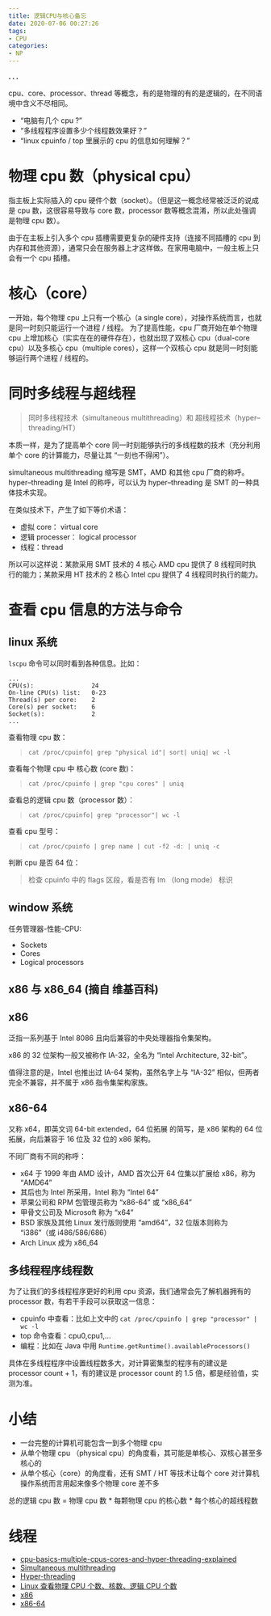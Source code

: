```yaml
---
title: 逻辑CPU与核心备忘
date: 2020-07-06 00:27:26
tags:
- CPU
categories:
- NP
---
```



**. . .**<!-- more -->


cpu、core、processor、thread 等概念，有的是物理的有的是逻辑的，在不同语境中含义不尽相同。

*   “电脑有几个 cpu ?”
*   “多线程程序设置多少个线程数效果好？”
*   “linux cpuinfo / top 里展示的 cpu 的信息如何理解？”

# 物理 cpu 数（physical cpu）

指主板上实际插入的 cpu 硬件个数（socket）。（但是这一概念经常被泛泛的说成是 cpu 数，这很容易导致与 core 数，processor 数等概念混淆，所以此处强调是物理 cpu 数）。

由于在主板上引入多个 cpu 插槽需要更复杂的硬件支持（连接不同插槽的 cpu 到内存和其他资源），通常只会在服务器上才这样做。在家用电脑中，一般主板上只会有一个 cpu 插槽。

# 核心（core）

一开始，每个物理 cpu 上只有一个核心（a single core），对操作系统而言，也就是同一时刻只能运行一个进程 / 线程。 为了提高性能，cpu 厂商开始在单个物理 cpu 上增加核心（实实在在的硬件存在），也就出现了双核心 cpu（dual-core cpu）以及多核心 cpu（multiple cores），这样一个双核心 cpu 就是同一时刻能够运行两个进程 / 线程的。

# 同时多线程与超线程

> 同时多线程技术（simultaneous multithreading）和 超线程技术（hyper–threading/HT）

本质一样，是为了提高单个 core 同一时刻能够执行的多线程数的技术（充分利用单个 core 的计算能力，尽量让其 “一刻也不得闲”）。

simultaneous multithreading 缩写是 SMT，AMD 和其他 cpu 厂商的称呼。 hyper–threading 是 Intel 的称呼，可以认为 hyper–threading 是 SMT 的一种具体技术实现。

在类似技术下，产生了如下等价术语：

*   虚拟 core： virtual core
*   逻辑 processer： logical processor
*   线程：thread

所以可以这样说：某款采用 SMT 技术的 4 核心 AMD cpu 提供了 8 线程同时执行的能力；某款采用 HT 技术的 2 核心 Intel cpu 提供了 4 线程同时执行的能力。

# 查看 cpu 信息的方法与命令

## linux 系统

`lscpu` 命令可以同时看到各种信息。比如：

```
...
CPU(s):                24
On-line CPU(s) list:   0-23
Thread(s) per core:    2
Core(s) per socket:    6
Socket(s):             2
...
```


查看物理 cpu 数：

> `cat /proc/cpuinfo| grep "physical id"| sort| uniq| wc -l`  

查看每个物理 cpu 中 核心数 (core 数)：

> `cat /proc/cpuinfo | grep "cpu cores" | uniq`  

查看总的逻辑 cpu 数（processor 数）：

> `cat /proc/cpuinfo| grep "processor"| wc -l`  

查看 cpu 型号：

> `cat /proc/cpuinfo | grep name | cut -f2 -d: | uniq -c`  

判断 cpu 是否 64 位：

> 检查 cpuinfo 中的 flags 区段，看是否有 lm （long mode） 标识  


## window 系统

任务管理器-性能-CPU:
- Sockets
- Cores
- Logical processors


## x86 与 x86_64 (摘自 维基百科)

## x86

泛指一系列基于 Intel 8086 且向后兼容的中央处理器指令集架构。

x86 的 32 位架构一般又被称作 IA-32，全名为 “Intel Architecture, 32-bit”。

值得注意的是，Intel 也推出过 IA-64 架构，虽然名字上与 “IA-32” 相似，但两者完全不兼容，并不属于 x86 指令集架构家族。

## x86-64

又称 x64，即英文词 64-bit extended，64 位拓展 的简写，是 x86 架构的 64 位拓展，向后兼容于 16 位及 32 位的 x86 架构。

不同厂商有不同的称呼：

*   x64 于 1999 年由 AMD 设计，AMD 首次公开 64 位集以扩展给 x86，称为 “AMD64”
*   其后也为 Intel 所采用，Intel 称为 “Intel 64”
*   苹果公司和 RPM 包管理员称为 “x86-64” 或 “x86_64”
*   甲骨文公司及 Microsoft 称为 “x64”
*   BSD 家族及其他 Linux 发行版则使用 “amd64”，32 位版本则称为 “i386”（或 i486/586/686）
*   Arch Linux 成为 x86_64

## 多线程程序线程数

为了让我们的多线程程序更好的利用 cpu 资源，我们通常会先了解机器拥有的 processor 数，有若干手段可以获取这一信息：

*   cpuinfo 中查看：比如上文中的 `cat /proc/cpuinfo | grep "processor" | wc -l`
*   top 命令查看：cpu0,cpu1,...
*   编程：比如在 Java 中用 `Runtime.getRuntime().availableProcessors()`

具体在多线程程序中设置线程数多大，对计算密集型的程序有的建议是 processor count + 1，有的建议是 processor count 的 1.5 倍，都是经验值，实测为准。

# 小结

*   一台完整的计算机可能包含一到多个物理 cpu
*   从单个物理 cpu （physical cpu）的角度看，其可能是单核心、双核心甚至多核心的
*   从单个核心（core）的角度看，还有 SMT / HT 等技术让每个 core 对计算机操作系统而言用起来像多个物理 core 差不多

总的逻辑 cpu 数 = 物理 cpu 数 * 每颗物理 cpu 的核心数 * 每个核心的超线程数


# 线程

*   [cpu-basics-multiple-cpus-cores-and-hyper-threading-explained](https://link.zhihu.com/?target=https%3A//www.howtogeek.com/194756/cpu-basics-multiple-cpus-cores-and-hyper-threading-explained/)
*   [Simultaneous multithreading](https://link.zhihu.com/?target=https%3A//en.wikipedia.org/wiki/Simultaneous_multithreading)
*   [Hyper-threading](https://link.zhihu.com/?target=https%3A//en.wikipedia.org/wiki/Hyper-threading)
*   [Linux 查看物理 CPU 个数、核数、逻辑 CPU 个数](https://link.zhihu.com/?target=https%3A//www.cnblogs.com/bugutian/p/6138880.html)
*   [x86](https://link.zhihu.com/?target=https%3A//zh.wikipedia.org/wiki/X86)
*   [x86-64](https://link.zhihu.com/?target=https%3A//zh.wikipedia.org/wiki/X86-64)
